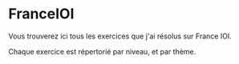 # FranceIOI

Vous trouverez ici tous les exercices que j'ai résolus sur France IOI.

Chaque exercice est répertorié par niveau, et par thème.

